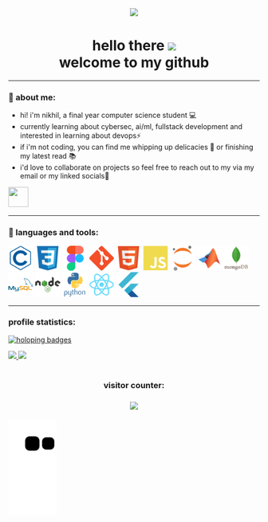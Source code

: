 <div align="center" id="header">
  <img src="https://media.giphy.com/media/LtNx4NsxHaDDoQT3Am/giphy.gif" height=250/>
</div>
<h1 align="center">
  hello there
  <img src="https://media3.giphy.com/media/KAFyE31UznAEaru7de/giphy.gif?cid=6c09b952o8n28kwjtk08f1remjh0hmuzehq9v4v7epjcpb5m&rid=giphy.gif&ct=s" height=50/>
  <br/>
  welcome to my github
</h1>


---

### 📖 about me:
- hi! i'm nikhil, a final year computer science student 💻
- currently learning about cybersec, ai/ml, fullstack development and interested in learning about devops:zap:
- if i'm not coding, you can find me whipping up delicacies 🍳 or finishing my latest read 📚
-  i'd love to collaborate on projects so feel free to reach out to my via my email or my linked socials🚀

<div>
  <a href="https://www.linkedin.com/in/nikhil-girish-593291256/">
      <img src="https://cdn1.iconfinder.com/data/icons/logotypes/32/circle-linkedin-512.png" width = 40 height = 40/>
  </a>
</div>

---

### 🔧 languages and tools:
<div>
  <img src="https://raw.githubusercontent.com/devicons/devicon/1119b9f84c0290e0f0b38982099a2bd027a48bf1/icons/c/c-line.svg" height=50/>
  <img src="https://raw.githubusercontent.com/devicons/devicon/master/icons/css3/css3-original.svg" height=50/>
  <img src="https://raw.githubusercontent.com/devicons/devicon/1119b9f84c0290e0f0b38982099a2bd027a48bf1/icons/figma/figma-original.svg" height=50/>
  <img src="https://raw.githubusercontent.com/devicons/devicon/1119b9f84c0290e0f0b38982099a2bd027a48bf1/icons/git/git-original.svg" height=50/>
  <img src="https://raw.githubusercontent.com/devicons/devicon/1119b9f84c0290e0f0b38982099a2bd027a48bf1/icons/html5/html5-original.svg" height=50/>
  <img src="https://raw.githubusercontent.com/devicons/devicon/1119b9f84c0290e0f0b38982099a2bd027a48bf1/icons/javascript/javascript-plain.svg" height=50/>
  <img src="https://raw.githubusercontent.com/devicons/devicon/master/icons/jupyter/jupyter-original.svg" height=50/>
  <img src="https://raw.githubusercontent.com/devicons/devicon/master/icons/matlab/matlab-original.svg" height=50/>
  <img src="https://raw.githubusercontent.com/devicons/devicon/master/icons/mongodb/mongodb-original-wordmark.svg" height=50/>
  <img src="https://raw.githubusercontent.com/devicons/devicon/1119b9f84c0290e0f0b38982099a2bd027a48bf1/icons/mysql/mysql-original-wordmark.svg" height=50/>
  <img src="https://raw.githubusercontent.com/devicons/devicon/master/icons/nodejs/nodejs-original-wordmark.svg" height=50/>
  <img src="https://raw.githubusercontent.com/devicons/devicon/1119b9f84c0290e0f0b38982099a2bd027a48bf1/icons/python/python-original-wordmark.svg" height=50/>
  <img src="https://raw.githubusercontent.com/devicons/devicon/master/icons/react/react-original.svg" height=50/>
  <img src="https://raw.githubusercontent.com/devicons/devicon/master/icons/flutter/flutter-original.svg" height=50/>
</div>

---

### profile statistics:

[![holoping badges](https://holopin.me/nik2203)](https://holopin.io/@nik2203)

<a href="https://github.com/anuraghazra/github-readme-stats">
  <img src="https://github-readme-stats.vercel.app/api?username=nik2203&count_private=true&show_icons=true&theme=material-palenight"/>
</a>
<a href="https://github.com/anuraghazra/github-readme-stats">
  <img src="https://github-readme-stats.vercel.app/api/top-langs/?username=nik2203&theme=material-palenight&layout=compact"/>
</a>
<div align="center">
<br/>
<h3>visitor counter:<h3/>
<img src="https://profile-counter.glitch.me/nik2203/count.svg" />
</div>

![Snake animation](https://github.com/nik2203/nik2203/blob/output/github-contribution-grid-snake.svg)
